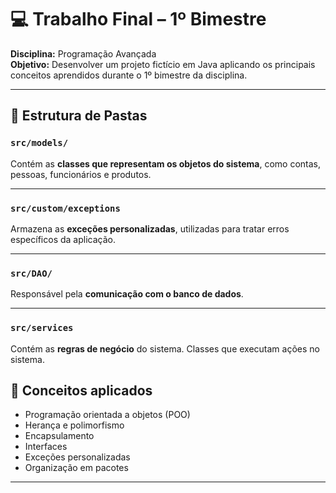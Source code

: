 # 💻 Trabalho Final – 1º Bimestre  
**Disciplina:** Programação Avançada  
**Objetivo:** Desenvolver um projeto fictício em Java aplicando os principais conceitos aprendidos durante o 1º bimestre da disciplina.

---

## 📁 Estrutura de Pastas

### `src/models/`  
Contém as **classes que representam os objetos do sistema**, como contas, pessoas, funcionários e produtos.

---

### `src/custom/exceptions`
Armazena as **exceções personalizadas**, utilizadas para tratar erros específicos da aplicação.

---

### `src/DAO/`
Responsável pela **comunicação com o banco de dados**. 

---

### `src/services`
Contém as **regras de negócio** do sistema. Classes que executam ações no sistema.

## 🧠 Conceitos aplicados
- Programação orientada a objetos (POO)
- Herança e polimorfismo
- Encapsulamento
- Interfaces
- Exceções personalizadas
- Organização em pacotes

---